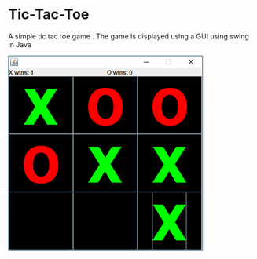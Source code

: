 # Tic-Tac-Toe

A simple tic tac toe game .
The game is displayed using a GUI using swing in Java


![Screenshot](ttt.png)






